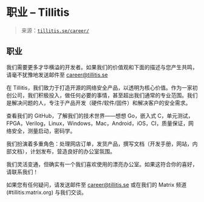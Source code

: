 <!--yml

类别：未分类

日期：2024-05-27 15:03:15

-->

# 职业 – Tillitis

> 来源：[`tillitis.se/career/`](https://tillitis.se/career/)

## 职业

我们需要更多才华横溢的开发者。如果我们的价值观和下面的描述与您产生共鸣，请毫不犹豫地发送邮件至 career@tillitis.se

在 Tillitis，我们致力于打造开源的网络安全产品，以透明为核心价值。作为一家初创公司，我们积极投入，做任何必要的事情，甚至超出我们通常的专业范围。我们是解决问题的人，专注于产品开发（硬件/软件/固件）和解决客户的安全需求。

查看我们的 GitHub，了解我们的技术世界——想想 Go，嵌入式 C，单元测试，FPGA，Verilog，Linux，Windows，Mac，Android，iOS，CI，质量保证，网络安全，测量启动，密码学。

我们扮演着多重角色：处理网店订单，发货产品，撰写文档（开发手册，网站，内部文档），计划发布，营造良好的办公室氛围。

我们灵活变通，但确实有一个我们喜欢使用的漂亮办公室。如果这符合你的喜好，请联系我们！

如果您有任何疑问，请发送邮件至 career@tillitis.se 或在我们的 Matrix 频道 (#tillitis:matrix.org) 与我们交谈。
